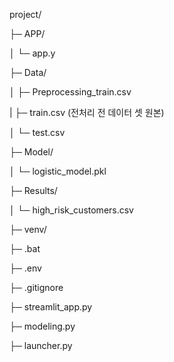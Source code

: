 project/

├─ APP/

│   └─ app.y

├─ Data/

│   ├─ Preprocessing_train.csv

|   ├─ train.csv (전처리 전 데이터 셋 원본)

│   └─ test.csv

├─ Model/

│   └─ logistic_model.pkl

├─ Results/

│   └─ high_risk_customers.csv

├─ venv/

├─ .bat

├─ .env

├─ .gitignore

├─ streamlit_app.py

├─ modeling.py

├─ launcher.py
